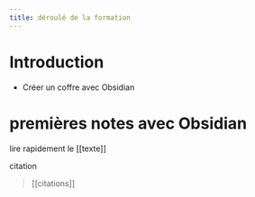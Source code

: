 ```yaml
---
title: déroulé de la formation
---
```


# Introduction

- Créer un coffre avec Obsidian



# premières notes avec Obsidian

lire rapidement le [[texte]]



citation

>[[citations]]

